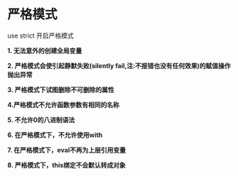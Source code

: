 # 严格模式

use strict 开启严格模式

**1. 无法意外的创建全局变量**

 **2. 严格模式会使引起静默失败(silently fail,注:不报错也没有任何效果)的赋值操作抛出异常**

 **3. 严格模式下试图删除不可删除的属性**

 **4.严格模式不允许函数参数有相同的名称**

 **5. 不允许0的八进制语法**

 **6. 在严格模式下，不允许使用with**

 **7. 在严格模式下，eval不再为上层引用变量**

**8. 严格模式下，this绑定不会默认转成对象**

